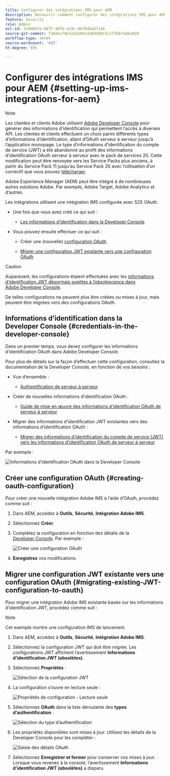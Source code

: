 ```yaml
---
title: Configurer des intégrations IMS pour AEM
description: Découvrir comment configurer des intégrations IMS pour AEM
feature: Security
role: Admin
exl-id: 3c6dbb7e-847f-407b-ac9c-4676dba671a5
source-git-commit: f30decf0e32a520dcda04b89c5c1f5b67ab6e028
workflow-type: tm+mt
source-wordcount: '432'
ht-degree: 93%

---
```


# Configurer des intégrations IMS pour AEM {#setting-up-ims-integrations-for-aem}


>[!NOTE]
>
>Les clientes et clients Adobe utilisent [Adobe Developer Console](https://developer.adobe.com/console) pour générer des informations d’identification qui permettent l’accès à diverses API. Les clientes et clients effectuent un choix parmi différents types d’informations d’identification, allant d’OAuth serveur à serveur jusqu’à l’application monopage. Le type d’informations d’identification du compte de service (JWT) a été abandonné au profit des informations d’identification OAuth serveur à serveur avec le pack de services 20. Cette modification peut être renvoyée vers les Service Packs plus anciens, à partir du Service Pack 11 jusqu’au Service Pack 20 avec l’utilisation d’un correctif que vous pouvez [télécharger](https://experience.adobe.com/#/downloads/content/software-distribution/en/aem.html?package=/content/software-distribution/en/details.html/content/dam/aem/public/adobe/packages/cq650/hotfix/ims-jwt-compatibility-package-6.5-1.0.zip).

Adobe Experience Manager (AEM) peut être intégré à de nombreuses autres solutions Adobe. Par exemple, Adobe Target, Adobe Analytics et d’autres.

Les intégrations utilisent une intégration IMS configurée avec S2S OAuth.

* Une fois que vous avez créé ce qui suit :

   * [Les informations d’identification dans la Developer Console](#credentials-in-the-developer-console)

* Vous pouvez ensuite effectuer ce qui suit :

   * Créer une (nouvelle) [configuration OAuth](#creating-oauth-configuration)

   * [Migrer une configuration JWT existante vers une configuration OAuth](#migrating-existing-JWT-configuration-to-oauth)

>[!CAUTION]
>
>Auparavant, les configurations étaient effectuées avec les [informations d’identification JWT désormais sujettes à l’obsolescence dans Adobe Developer Console](/help/sites-administering/jwt-credentials-deprecation-in-adobe-developer-console.md).
>
>De telles configurations ne peuvent plus être créées ou mises à jour, mais peuvent être migrées vers des configurations OAuth.

## Informations d’identification dans la Developer Console {#credentials-in-the-developer-console}

Dans un premier temps, vous devez configurer les informations d’identification OAuth dans Adobe Developer Console.

Pour plus de détails sur la façon d’effectuer cette configuration, consultez la documentation de la Developer Console, en fonction de vos besoins :

* Vue d’ensemble :

   * [Authentification de serveur à serveur](https://developer.adobe.com/developer-console/docs/guides/authentication/ServerToServerAuthentication/)

* Créer de nouvelles informations d’identification OAuth :

   * [Guide de mise en œuvre des informations d’identification OAuth de serveur à serveur](https://developer.adobe.com/developer-console/docs/guides/authentication/ServerToServerAuthentication/implementation/)

* Migrer des informations d’identification JWT existantes vers des informations d’identification OAuth :

   * [Migrer des informations d’identification du compte de service (JWT) vers les informations d’identification OAuth de serveur à serveur](https://developer.adobe.com/developer-console/docs/guides/authentication/ServerToServerAuthentication/migration/)

Par exemple :

![Informations d’identification OAuth dans la Developer Console](assets/ims-configuration-developer-console.png)

## Créer une configuration OAuth {#creating-oauth-configuration}

Pour créer une nouvelle intégration Adobe IMS à l’aide d’OAuth, procédez comme suit :

1. Dans AEM, accédez à **Outils**, **Sécurité**, **Intégration Adobe IMS**.

1. Sélectionnez **Créer**.

1. Complétez la configuration en fonction des détails de la [Developer Console](https://developer.adobe.com/developer-console/docs/guides/authentication/ServerToServerAuthentication/implementation/). Par exemple :

   ![Créer une configuration OAuth](assets/ims-create-oauth-configuration.png)

1. **Enregistrez** vos modifications.

## Migrer une configuration JWT existante vers une configuration OAuth {#migrating-existing-JWT-configuration-to-oauth}

Pour migrer une intégration Adobe IMS existante basée sur les informations d’identification JWT, procédez comme suit :

>[!NOTE]
>
>Cet exemple montre une configuration IMS de lancement.

1. Dans AEM, accédez à **Outils**, **Sécurité**, **Intégration Adobe IMS**.

1. Sélectionnez la configuration JWT qui doit être migrée. Les configurations JWT affichent l’avertissement **Informations d’identification JWT (obsolètes)**.

1. Sélectionnez **Propriétés** :

   ![Sélection de la configuration JWT](assets/ims-migrate-jwt-select-configuration.png)

1. La configuration s’ouvre en lecture seule :

   ![Propriétés de configuration - Lecture seule](assets/ims-migrate-jwt-properties-read-only.png)

1. Sélectionnez **OAuth** dans la liste déroulante des **types d’authentification** :

   ![Sélection du type d’authentification](assets/ims-migrate-jwt-authentication-type.png)

1. Les propriétés disponibles sont mises à jour. Utilisez les détails de la Developer Console pour les compléter :

   ![Saisie des détails OAuth](assets/ims-migrate-jwt-complete-oauth-details.png)

1. Sélectionnez **Enregistrer et fermer** pour conserver vos mises à jour.
Lorsque vous revenez à la console, l’avertissement **Informations d’identification JWT (obsolètes)** a disparu.

